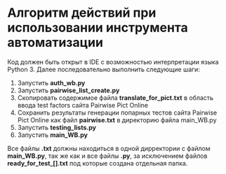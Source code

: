 # Алгоритм действий при использовании инструмента автоматизации
Код должен быть открыт в IDE с возможностью интерпретации языка Python 3. Далее последовательно выполнить следующие шаги:
1. Запустить __auth_wb.py__
2. Запустить __pairwise_list_create.py__
3. Скопировать содержимое файла __translate_for_pict.txt__ в область ввода test factors сайта Pairwise Pict Online
4. Сохранить результаты генерации попарных тестов сайта Pairwise Pict Online как файл __pairwise.txt__ в директорию файла main_WB.py
5. Запустить __testing_lists.py__
6. Запустить __main_WB.py__

Все файлы __.txt__ должны находиться в одной дирректории с файлом __main_WB.py__, так же как и все файлы __.py__, за исключением файлов **ready_for_test_[].txt** под которые создана отдельная папка.